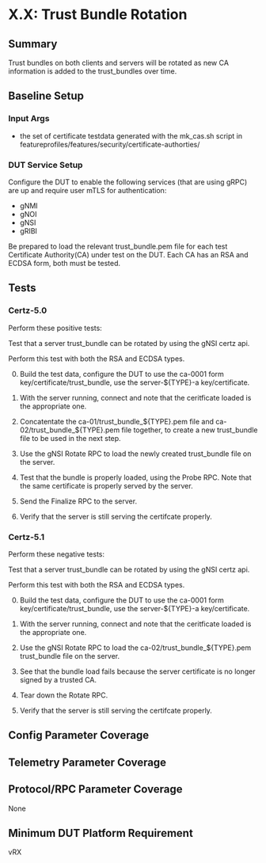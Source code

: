 # X.X: Trust Bundle Rotation

## Summary

Trust bundles on both clients and servers will be rotated as new CA information
is added to the trust_bundles over time.

## Baseline Setup

### Input Args

   * the set of certificate testdata generated with the mk_cas.sh script in
     featureprofiles/features/security/certificate-authorties/

### DUT Service Setup

Configure the DUT to enable the following services (that are using gRPC) are
up and require user mTLS for authentication:

   * gNMI
   * gNOI
   * gNSI
   * gRIBI

Be prepared to load the relevant trust_bundle.pem file for each test
Certificate Authority(CA) under test on the DUT. Each CA has an RSA and ECDSA
form, both must be tested.

## Tests

### Certz-5.0

Perform these positive tests:

Test that a server trust_bundle can be rotated by using the gNSI certz api.

Perform this test with both the RSA and ECDSA types.

   0) Build the test data, configure the DUT to use the ca-0001 form
      key/certificate/trust_bundle, use the server-${TYPE}-a key/certificate.

   1) With the server running, connect and note that the ceritficate loaded
      is the appropriate one.

   2) Concatentate the ca-01/trust_bundle_${TYPE}.pem file and
      ca-02/trust_bundle_${TYPE}.pem file together, to create a new trust_bundle
      file to be used in the next step.

   3) Use the gNSI Rotate RPC to load the newly created trust_bundle file
      on the server.

   4) Test that the bundle is properly loaded, using the Probe RPC.
      Note that the same certificate is properly served by the server.

   5) Send the Finalize RPC to the server.

   6) Verify that the server is still serving the certifcate properly.

### Certz-5.1

Perform these negative tests:

Test that a server trust_bundle can be rotated by using the gNSI certz api.

Perform this test with both the RSA and ECDSA types.

   0) Build the test data, configure the DUT to use the ca-0001 form
      key/certificate/trust_bundle, use the server-${TYPE}-a key/certificate.

   1) With the server running, connect and note that the ceritficate loaded
      is the appropriate one.

   2) Use the gNSI Rotate RPC to load the ca-02/trust_bundle_${TYPE}.pem
      trust_bundle file on the server.

   3) See that the bundle load fails because the server certificate is no
      longer signed by a trusted CA.

   4) Tear down the Rotate RPC.

   5) Verify that the server is still serving the certifcate properly.


## Config Parameter Coverage

## Telemetry Parameter Coverage

## Protocol/RPC Parameter Coverage

None

## Minimum DUT Platform Requirement

vRX
